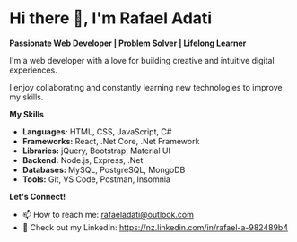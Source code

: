 # Hi there 👋, I'm Rafael Adati

**Passionate Web Developer | Problem Solver | Lifelong Learner**

I'm a web developer with a love for building creative and intuitive digital experiences. 

I enjoy collaborating and constantly learning new technologies to improve my skills. 

**My Skills**
- **Languages:** HTML, CSS, JavaScript, C#
- **Frameworks:** React, .Net Core, .Net Framework
- **Libraries:** jQuery, Bootstrap, Material UI
- **Backend:** Node.js, Express, .Net 
- **Databases:** MySQL, PostgreSQL, MongoDB
- **Tools:** Git, VS Code, Postman, Insomnia

**Let's Connect!**
- 📫 How to reach me: rafaeladati@outlook.com
- 💼 Check out my LinkedIn: https://nz.linkedin.com/in/rafael-a-982489b4
